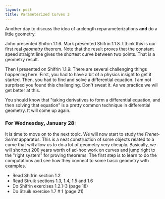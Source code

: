 ```yaml
---
layout: post
title: Parameterized Curves 3
---
```


Another day to discuss the idea of arclength reparameterizations **and** do a little geometry.

John presented Shifrin 1.1.6. Mark presented Shifrin 1.1.8. I think this is our first real _geometry_ theorem. Note that the result proves that the constant speed straight line gives the shortest curve between two points. That is a geometry result.

Then I presented on Shifrin 1.1.9. There are several challenging things happening here. First, you had to have a bit of a physics insight to get it started. Then, you had to find and solve a differential equation. I am not surprised you found this challenging. Don't sweat it. As we practice we will get better at this.

You should know that "taking derivatives to form a differential equation, and then solving that equation" is a pretty common technique in differential geometry. It will come up again.

### For Wednesday, January 28:

It is time to move on to the next topic. We will now start to study the _Frenet-Serret_ apparatus. This is a neat construction of some objects related to a curve that will allow us to do a lot of geometry very cheaply. Basically, we will shortcut 200 years worth of ad-hoc work on curves and jump right to the "right system" for proving theorems. The first step is to learn to do the computations and see how they connect to some basic geometry with examples.

* Read Shifrin section 1.2
* Read Struik sections 1.3, 1.4, 1.5 and 1.6
* Do Shifrin exercises 1.2.1-3 (page 18)
* Do Struik exercise 1.7 \# 1 (page 21)
